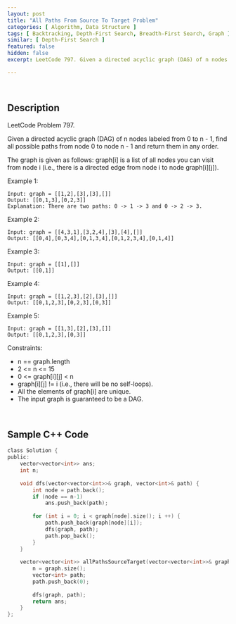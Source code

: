 ```yaml
---
layout: post
title: "All Paths From Source To Target Problem"
categories: [ Algorithm, Data Structure ]
tags: [ Backtracking, Depth-First Search, Breadth-First Search, Graph ]
similar: [ Depth-First Search ]
featured: false
hidden: false
excerpt: LeetCode 797. Given a directed acyclic graph (DAG) of n nodes labeled from 0 to n - 1, find all possible paths from node 0 to node n - 1 and return them in any order.

---
```


<br />

## Description

LeetCode Problem 797.

Given a directed acyclic graph (DAG) of n nodes labeled from 0 to n - 1, find all possible paths from node 0 to node n - 1 and return them in any order.

The graph is given as follows: graph[i] is a list of all nodes you can visit from node i (i.e., there is a directed edge from node i to node graph[i][j]).

Example 1: 
```
Input: graph = [[1,2],[3],[3],[]]
Output: [[0,1,3],[0,2,3]]
Explanation: There are two paths: 0 -> 1 -> 3 and 0 -> 2 -> 3.
```

Example 2: 
```
Input: graph = [[4,3,1],[3,2,4],[3],[4],[]]
Output: [[0,4],[0,3,4],[0,1,3,4],[0,1,2,3,4],[0,1,4]]
```

Example 3:
```
Input: graph = [[1],[]]
Output: [[0,1]]
```

Example 4:
```
Input: graph = [[1,2,3],[2],[3],[]]
Output: [[0,1,2,3],[0,2,3],[0,3]]
```

Example 5:
```
Input: graph = [[1,3],[2],[3],[]]
Output: [[0,1,2,3],[0,3]]
```

Constraints:
* n == graph.length
* 2 <= n <= 15
* 0 <= graph[i][j] < n
* graph[i][j] != i (i.e., there will be no self-loops).
* All the elements of graph[i] are unique.
* The input graph is guaranteed to be a DAG.

<br />

## Sample C++ Code


```c
class Solution {
public:
    vector<vector<int>> ans;
    int n;
    
    void dfs(vector<vector<int>>& graph, vector<int>& path) {
        int node = path.back();
        if (node == n-1)
            ans.push_back(path);
        
        for (int i = 0; i < graph[node].size(); i ++) {
            path.push_back(graph[node][i]);
            dfs(graph, path);
            path.pop_back();
        }
    }
    
    vector<vector<int>> allPathsSourceTarget(vector<vector<int>>& graph) {
        n = graph.size();
        vector<int> path;
        path.push_back(0);
        
        dfs(graph, path);
        return ans;
    }
};
```


